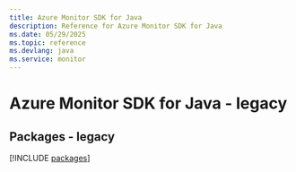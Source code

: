```yaml
---
title: Azure Monitor SDK for Java
description: Reference for Azure Monitor SDK for Java
ms.date: 05/29/2025
ms.topic: reference
ms.devlang: java
ms.service: monitor
---
```

# Azure Monitor SDK for Java - legacy
## Packages - legacy
[!INCLUDE [packages](monitor-index.md)]